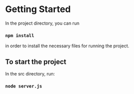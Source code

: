 # Getting Started

In the project directory, you can run 

### `npm install`

in order to install the necessary files for running the project.

## To start the project

In the src directory, run:

### `node server.js`

